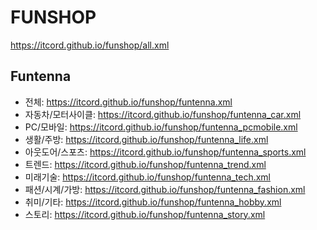 # FUNSHOP
https://itcord.github.io/funshop/all.xml

## Funtenna
- 전체: https://itcord.github.io/funshop/funtenna.xml
- 자동차/모터사이클: https://itcord.github.io/funshop/funtenna_car.xml
- PC/모바일: https://itcord.github.io/funshop/funtenna_pcmobile.xml
- 생활/주방: https://itcord.github.io/funshop/funtenna_life.xml
- 아웃도어/스포츠: https://itcord.github.io/funshop/funtenna_sports.xml
- 트렌드: https://itcord.github.io/funshop/funtenna_trend.xml
- 미래기술: https://itcord.github.io/funshop/funtenna_tech.xml
- 패션/시계/가방: https://itcord.github.io/funshop/funtenna_fashion.xml
- 취미/기타: https://itcord.github.io/funshop/funtenna_hobby.xml
- 스토리: https://itcord.github.io/funshop/funtenna_story.xml
